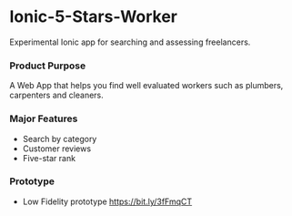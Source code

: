 # Ionic-5-Stars-Worker

Experimental Ionic app for searching and assessing freelancers.

### Product Purpose

A Web App that helps you find well evaluated workers such as plumbers, carpenters and cleaners.

### Major Features

* Search by category
* Customer reviews
* Five-star rank

### Prototype

* Low Fidelity prototype <https://bit.ly/3fFmqCT>


